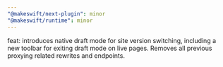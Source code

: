 ```yaml
---
"@makeswift/next-plugin": minor
"@makeswift/runtime": minor
---
```


feat: introduces native draft mode for site version switching, including a new toolbar for exiting draft mode on live pages. Removes all previous proxying related rewrites and endpoints.
